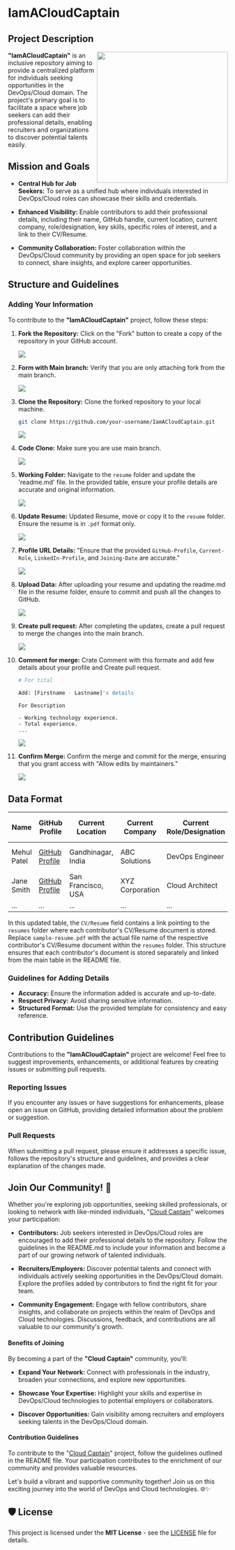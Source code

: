 # IamACloudCaptain

## Project Description

<img src="https://github.com/nomadicmehul/CloudCaptain/blob/main/Images/image.jpg" align="right" width="300">

**"IamACloudCaptain"** is an inclusive repository aiming to provide a centralized platform for individuals seeking opportunities in the DevOps/Cloud domain. The project's primary goal is to facilitate a space where job seekers can add their professional details, enabling recruiters and organizations to discover potential talents easily.

## Mission and Goals

- **Central Hub for Job Seekers:** To serve as a unified hub where individuals interested in DevOps/Cloud roles can showcase their skills and credentials.

- **Enhanced Visibility:** Enable contributors to add their professional details, including their name, GitHub handle, current location, current company, role/designation, key skills, specific roles of interest, and a link to their CV/Resume.

- **Community Collaboration:** Foster collaboration within the DevOps/Cloud community by providing an open space for job seekers to connect, share insights, and explore career opportunities.

## Structure and Guidelines

### Adding Your Information

To contribute to the **"IamACloudCaptain"** project, follow these steps:

1. **Fork the Repository:** Click on the "Fork" button to create a copy of the repository in your GitHub account. 

    ![](./guide_image/1.png)

2. **Form with Main branch:** Verify that you are only attaching fork from the main branch.

    ![](./guide_image/2.png)

3. **Clone the Repository:** Clone the forked repository to your local machine.
    ```bash
    git clone https://github.com/your-username/IamACloudCaptain.git
    ```

    ![](./guide_image/3.png)

4. **Code Clone:** Make sure you are use main branch.

    ![](./guide_image/4.png)

5. **Working Folder:** Navigate to the `resume` folder and update the 'readme.md' file. In the provided table, ensure your profile details are accurate and original information.

    ![](./guide_image/5.png)

6. **Update Resume:** Updated Resume, move or copy it to the `resume` folder. Ensure the resume is in `.pdf` format only.

    ![](./guide_image/6.png)

7. **Profile URL Details:** "Ensure that the provided `GitHub-Profile`, `Current-Role`, `LinkedIn-Profile`, and `Joining-Date` are accurate."

    ![](./guide_image/7.png)

8. **Upload Data:** After uploading your resume and updating the readme.md file in the resume folder, ensure to commit and push all the changes to GitHub. 

    ![](./guide_image/8.png)

9. **Create pull request:** After completing the updates, create a pull request to merge the changes into the main branch.

    ![](./guide_image/9.png)


10. **Comment for merge:** Crate Comment with this formate and add few details about your profile and Create pull request.

    ```bash
    # For tital

    Add: [Firstname - Lastname]'s details
    ```

    ```
    For Description

    - Working technology experience.
    - Total experience.
    ...
    ```

    ![](./guide_image/10.png)

11. **Confirm Merge:** Confirm the merge and commit for the merge, ensuring that you grant access with "Allow edits by maintainers."

    ![](./guide_image/11.png)


## Data Format

| **Name**        | **GitHub Profile**                                       | **Current Location**           | **Current Company** | **Current Role/Designation** | **Skills Keywords**         | **Specific Roles of Interest** | **CV/Resume**                          | **LinkedIn Profile**                    | **Availability** |
|-----------------|----------------------------------------------------------|------------------------|----------------------|------------------------------|-----------------------------|------------------------------------|---------------------------------------|---------------------------------------|-------------------|
| Mehul Patel      | [GitHub Profile](https://github.com/nomadicmehul/)      | Gandhinagar, India     | ABC Solutions         | DevOps Engineer              | AWS, Docker, Kubernetes    | Cloud Architect                    | [CV/Resume](./resumes/Mehul_Patel_Resume.pdf) | [LinkedIn Profile](linkedin_profile_link) | Immediate        |
| Jane Smith       | [GitHub Profile](link)                                   | San Francisco, USA     | XYZ Corporation       | Cloud Architect              | Azure, Terraform            | DevOps Engineer                    | [CV/Resume](link)                       | [LinkedIn Profile](linkedin_profile_link) | 2 months notice   |
| ...             | ...                                                      | ...                    | ...                  | ...                          | ...                         | ...                                | ...                                   | ...                                   | ...               


In this updated table, the `CV/Resume` field contains a link pointing to the `resumes` folder where each contributor's CV/Resume document is stored. Replace `sample-resume.pdf` with the actual file name of the respective contributor's CV/Resume document within the `resumes` folder. This structure ensures that each contributor's document is stored separately and linked from the main table in the README file.

### Guidelines for Adding Details

- **Accuracy:** Ensure the information added is accurate and up-to-date.
- **Respect Privacy:** Avoid sharing sensitive information.
- **Structured Format:** Use the provided template for consistency and easy reference.

## Contribution Guidelines

Contributions to the **"IamACloudCaptain"** project are welcome! Feel free to suggest improvements, enhancements, or additional features by creating issues or submitting pull requests.

### Reporting Issues

If you encounter any issues or have suggestions for enhancements, please open an issue on GitHub, providing detailed information about the problem or suggestion.

### Pull Requests

When submitting a pull request, please ensure it addresses a specific issue, follows the repository's structure and guidelines, and provides a clear explanation of the changes made.

## **Join Our Community!** 🚀

Whether you're exploring job opportunities, seeking skilled professionals, or looking to network with like-minded individuals, "[Cloud Captain](https://t.me/CloudCaptains)" welcomes your participation:

- **Contributors:** Job seekers interested in DevOps/Cloud roles are encouraged to add their professional details to the repository. Follow the guidelines in the README.md to include your information and become a part of our growing network of talented individuals.

- **Recruiters/Employers:** Discover potential talents and connect with individuals actively seeking opportunities in the DevOps/Cloud domain. Explore the profiles added by contributors to find the right fit for your team.

- **Community Engagement:** Engage with fellow contributors, share insights, and collaborate on projects within the realm of DevOps and Cloud technologies. Discussions, feedback, and contributions are all valuable to our community's growth.

#### Benefits of Joining

By becoming a part of the **"Cloud Captain"** community, you'll:

- **Expand Your Network:** Connect with professionals in the industry, broaden your connections, and explore new opportunities.

- **Showcase Your Expertise:** Highlight your skills and expertise in DevOps/Cloud technologies to potential employers or collaborators.

- **Discover Opportunities:** Gain visibility among recruiters and employers seeking talents in the DevOps/Cloud domain.

#### Contribution Guidelines

To contribute to the "[Cloud Captain](https://github.com/nomadicmehul/CloudCaptain)" project, follow the guidelines outlined in the README file. Your participation contributes to the enrichment of our community and provides valuable resources.

Let's build a vibrant and supportive community together! Join us on this exciting journey into the world of DevOps and Cloud technologies. 🌐✨

## 🛡️ License

This project is licensed under the **MIT License** - see the [LICENSE](LICENSE) file for details.
